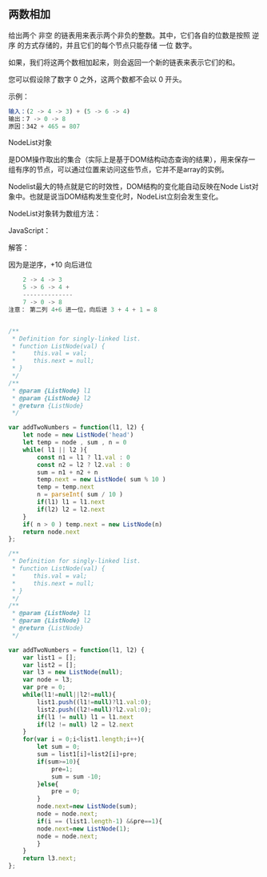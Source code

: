## 两数相加

给出两个 非空 的链表用来表示两个非负的整数。其中，它们各自的位数是按照 逆序 的方式存储的，并且它们的每个节点只能存储 一位 数字。

如果，我们将这两个数相加起来，则会返回一个新的链表来表示它们的和。

您可以假设除了数字 0 之外，这两个数都不会以 0 开头。

示例：

```js
输入：(2 -> 4 -> 3) + (5 -> 6 -> 4)
输出：7 -> 0 -> 8
原因：342 + 465 = 807
```

NodeList对象

是DOM操作取出的集合（实际上是基于DOM结构动态查询的结果），用来保存一组有序的节点，可以通过位置来访问这些节点，它并不是array的实例。

Nodelist最大的特点就是它的时效性，DOM结构的变化能自动反映在Node List对象中。也就是说当DOM结构发生变化时，NodeList立刻会发生变化。

NodeList对象转为数组方法：

JavaScript：

解答：

因为是逆序，+10 向后进位

```js
    2 -> 4 -> 3 
    5 -> 6 -> 4 +
    --------------
    7 -> 0 -> 8
注意： 第二列 4+6 进一位，向后进 3 + 4 + 1 = 8
```

```js

/**
 * Definition for singly-linked list.
 * function ListNode(val) {
 *     this.val = val;
 *     this.next = null;
 * }
 */
/**
 * @param {ListNode} l1
 * @param {ListNode} l2
 * @return {ListNode}
 */

var addTwoNumbers = function(l1, l2) {
    let node = new ListNode('head')
    let temp = node , sum , n = 0
    while( l1 || l2 ){
        const n1 = l1 ? l1.val : 0
        const n2 = l2 ? l2.val : 0
        sum = n1 + n2 + n
        temp.next = new ListNode( sum % 10 )
        temp = temp.next
        n = parseInt( sum / 10 )
        if(l1) l1 = l1.next
        if(l2) l2 = l2.next
    }
    if( n > 0 ) temp.next = new ListNode(n)
    return node.next
};
```

```js
/**
 * Definition for singly-linked list.
 * function ListNode(val) {
 *     this.val = val;
 *     this.next = null;
 * }
 */
/**
 * @param {ListNode} l1
 * @param {ListNode} l2
 * @return {ListNode}
 */

var addTwoNumbers = function(l1, l2) {
    var list1 = [];
    var list2 = [];
    var l3 = new ListNode(null);
    var node = l3;
    var pre = 0;
    while(l1!=null||l2!=null){
        list1.push((l1!=null)?l1.val:0);
        list2.push((l2!=null)?l2.val:0);
        if(l1 != null) l1 = l1.next
        if(l2 != null) l2 = l2.next
    }
    for(var i = 0;i<list1.length;i++){
        let sum = 0;
        sum = list1[i]+list2[i]+pre;
        if(sum>=10){
            pre=1;
            sum = sum -10;
        }else{
            pre = 0;
        }
        node.next=new ListNode(sum);
        node = node.next;
        if(i == (list1.length-1) &&pre==1){
        node.next=new ListNode(1);
        node = node.next;
        }
    }
    return l3.next;
};
```